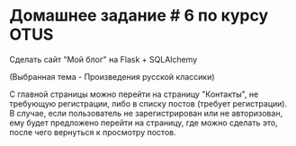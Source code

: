 <html> 
<head> 
<title>homework_04</title> 
</head> 
<body> 
<H1>Домашнее задание # 6 по курсу OTUS</H1> 
<P>Сделать сайт "Мой блог" на Flask + SQLAlchemy</P> 
<P>(Выбранная тема - Произведения русской классики)</P> 
<div>
С главной страницы можно перейти на страницу "Контакты", 
не требующую регистрации, либо в списку постов (требует регистрации). 
В случае, если пользователь не зарегистрирован или не авторизован, ему будет предложено 
перейти на страницу, где можно сделать это, после чего вернуться к просмотру постов. 
</div>
</body> 
</html>
